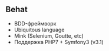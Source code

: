 ##  Behat

* BDD-фреймворк
* Ubiquitous language
* Mink (Selenium, Goutte, etc)
* Поддержка PHP7 + Symfony3 (v3.1)